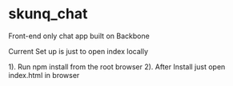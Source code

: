 # skunq_chat
Front-end only chat app built on Backbone

Current Set up is just to open index locally

1). Run npm install from the root browser
2). After Install just open index.html in browser
